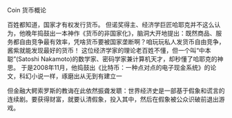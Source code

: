 Coin 货币概论


百姓都知道，国家才有权发行货币。
但诺奖得主、经济学巨匠哈耶克并不这么认为，他晚年捣鼓出一本神作《货币的非国家化》，脑洞大开地提出：既然商品、服务都自由竞争最有效率，凭啥货币要被国家垄断啊？咱玩玩私人发货币自由竞争，酱紫就能发现最好的货币！
这位经济学家的理论老百姓不懂，但一个叫“中本聪”(Satoshi Nakamoto)的数学家、密码学家兼计算机天才，却秒懂了哈耶克的神思。
于是2008年11月，他捣鼓出《比特币：一种点对点的电子现金系统》的论文，科幻小说一样，琢磨出从无到有建立一



但金融大鳄索罗斯的教诲在此依然振聋发聩：世界经济史是一部基于假象和谎言的连续剧。要获得财富，就要认清假象，投入其中，然后在假象被公众识破前退出游戏。


